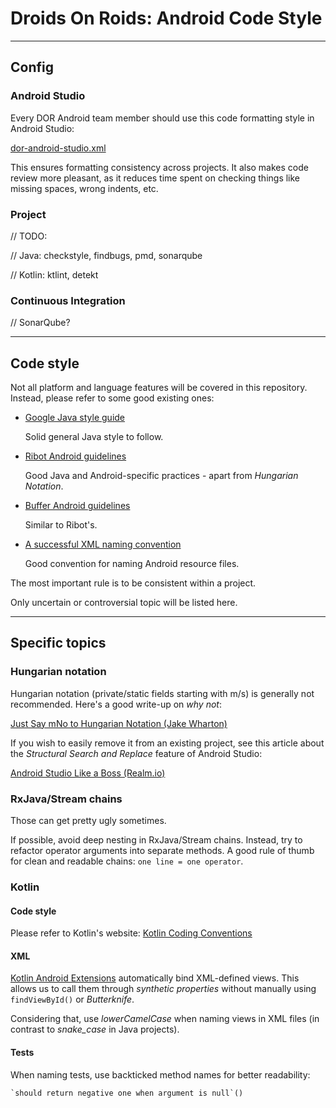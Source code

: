 # Droids On Roids: Android Code Style

---

## Config

### Android Studio

Every DOR Android team member should use this code formatting style in Android Studio:

[dor-android-studio.xml](https://github.com/DroidsOnRoids/android-style-guide/blob/master/dor-android-studio-code-style.xml)

This ensures formatting consistency across projects. It also makes code review more pleasant, as it reduces time spent on checking things like missing spaces, wrong indents, etc.

### Project

// TODO:

// Java: checkstyle, findbugs, pmd, sonarqube

// Kotlin: ktlint, detekt

### Continuous Integration

// SonarQube?

---

## Code style

Not all platform and language features will be covered in this repository. Instead, please refer to some good existing ones:

* [Google Java style guide](https://google.github.io/styleguide/javaguide.html)

	Solid general Java style to follow.

* [Ribot Android guidelines](https://github.com/ribot/android-guidelines/blob/master/project_and_code_guidelines.md)

	Good Java and Android-specific practices - apart from *Hungarian Notation*.

* [Buffer Android guidelines](https://github.com/bufferapp/android-guidelines/blob/master/project_style_guidelines.md)

	Similar to Ribot's.

* [A successful XML naming convention](http://jeroenmols.com/blog/2016/03/07/resourcenaming/)

	Good convention for naming Android resource files.

The most important rule is to be consistent within a project.


Only uncertain or controversial topic will be listed here.

---

## Specific topics

### Hungarian notation
Hungarian notation (private/static fields starting with m/s) is generally not recommended. Here's a good write-up on *why not*:

[Just Say mNo to Hungarian Notation (Jake Wharton)](http://jakewharton.com/just-say-no-to-hungarian-notation/)

If you wish to easily remove it from an existing project, see this article about the *Structural Search and Replace* feature of Android Studio:

[Android Studio Like a Boss (Realm.io)](https://realm.io/news/360andev-philippe-breault-android-studio-ide-like-boss-structural-search-refactoring-java/)

### RxJava/Stream chains

Those can get pretty ugly sometimes.

If possible, avoid deep nesting in RxJava/Stream chains. Instead, try to refactor operator arguments into separate methods. A good rule of thumb for clean and readable chains: `one line = one operator`.

### Kotlin

#### Code style

Please refer to Kotlin's website:
[Kotlin Coding Conventions](https://kotlinlang.org/docs/reference/coding-conventions.html)

#### XML

[Kotlin Android Extensions](https://kotlinlang.org/docs/tutorials/android-plugin.html) automatically bind XML-defined views. This allows us to call them through *synthetic properties* without manually using `findViewById()` or *Butterknife*.

Considering that, use *lowerCamelCase* when naming views in XML files (in contrast to *snake_case* in Java projects).

#### Tests

When naming tests, use backticked method names for better readability:

``` `should return negative one when argument is null`() ```
